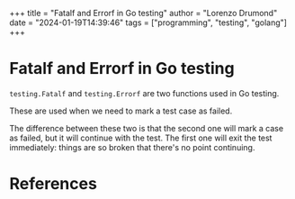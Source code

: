 +++
title = "Fatalf and Errorf in Go testing"
author = "Lorenzo Drumond"
date = "2024-01-19T14:39:46"
tags = ["programming",  "testing",  "golang"]
+++


# Fatalf and Errorf in Go testing
`testing.Fatalf` and `testing.Errorf` are two functions used in Go testing.

These are used when we need to mark a test case as failed.

The difference between these two is that the second one will mark a case as failed, but it will continue with the test. The first one will exit the test immediately: things are so broken that there's no point continuing.

# References
